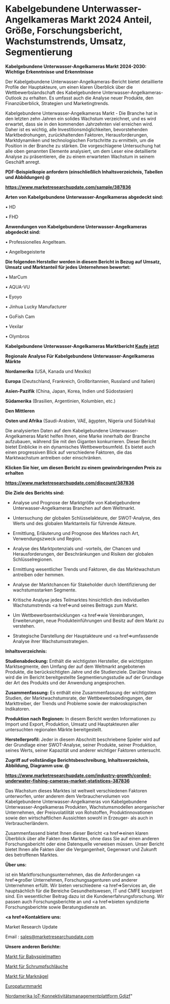 # Kabelgebundene Unterwasser-Angelkameras Markt 2024 Anteil, Größe, Forschungsbericht, Wachstumstrends, Umsatz, Segmentierung

<strong>Kabelgebundene Unterwasser-Angelkameras Markt 2024-2030: Wichtige Erkenntnisse und Erkenntnisse</strong>

Der Kabelgebundene Unterwasser-Angelkameras-Bericht bietet detaillierte Profile der Hauptakteure, um einen klaren Überblick über die Wettbewerbslandschaft des Kabelgebundene Unterwasser-Angelkameras-Outlook zu erhalten. Es umfasst auch die Analyse neuer Produkte, den Finanzüberblick, Strategien und Marketingtrends.

Kabelgebundene Unterwasser-Angelkameras Markt - Die Branche hat in den letzten zehn Jahren ein solides Wachstum verzeichnet, und es wird erwartet, dass sie in den kommenden Jahrzehnten viel erreichen wird. Daher ist es wichtig, alle Investitionsmöglichkeiten, bevorstehenden Marktbedrohungen, zurückhaltenden Faktoren, Herausforderungen, Marktdynamiken und technologischen Fortschritte zu ermitteln, um die Position in der Branche zu stärken. Die vorgeschlagene Untersuchung hat alle oben genannten Elemente analysiert, um dem Leser eine detaillierte Analyse zu präsentieren, die zu einem erwarteten Wachstum in seinem Geschäft anregt.



<strong><b>PDF-Beispielkopie anfordern (einschließlich Inhaltsverzeichnis, Tabellen und Abbildungen) @ </b></strong>

<strong><a href=https://www.marketresearchupdate.com/sample/387836>

<strong>https://www.marketresearchupdate.com/sample/387836</u></a></strong></strong>



<strong>Arten von Kabelgebundene Unterwasser-Angelkameras abgedeckt sind:</strong>

• HD

• FHD



<strong>Anwendungen von Kabelgebundene Unterwasser-Angelkameras abgedeckt sind:</strong>

• Professionelles Angelteam.

• Angelbegeisterte



<strong>Die folgenden Hersteller werden in diesem Bericht in Bezug auf Umsatz, Umsatz und Marktanteil für jedes Unternehmen bewertet:</strong>

• MarCum

• AQUA-VU

• Eyoyo

• Jinhua Lucky Manufacturer

• GoFish Cam

• Vexilar

• Olymbros



<strong>Kabelgebundene Unterwasser-Angelkameras Marktbericht <a href=https://www.marketresearchupdate.com/buynow/387836>Kaufe jetzt</a></strong>



<strong>Regionale Analyse Für Kabelgebundene Unterwasser-Angelkameras Märkte</strong>



<strong>Nordamerika</strong> (USA, Kanada und Mexiko)



<strong>Europa</strong> (Deutschland, Frankreich, Großbritannien, Russland und Italien)



<strong>Asien-Pazifik</strong> (China, Japan, Korea, Indien und Südostasien)



<strong>Südamerika</strong> (Brasilien, Argentinien, Kolumbien, etc.)



<strong>Den Mittleren</strong> 

<strong>Osten und Afrika</strong> (Saudi-Arabien, VAE, ägypten, Nigeria und Südafrika)

Die analysierten Daten auf dem Kabelgebundene Unterwasser-Angelkameras Markt helfen Ihnen, eine Marke innerhalb der Branche aufzubauen, während Sie mit den Giganten konkurrieren. Dieser Bericht bietet Einblicke in ein dynamisches Wettbewerbsumfeld. Es bietet auch einen progressiven Blick auf verschiedene Faktoren, die das Marktwachstum antreiben oder einschränken.



<strong>Klicken Sie hier, um diesen Bericht zu einem gewinnbringenden Preis zu erhalten
</strong>

<strong><a href=https://www.marketresearchupdate.com/discount/387836>https://www.marketresearchupdate.com/discount/387836</b></u></strong></a>



<strong>Die Ziele des Berichts sind:</strong>

- Analyse und Prognose der Marktgröße von Kabelgebundene Unterwasser-Angelkameras Branchen auf dem Weltmarkt.

- Untersuchung der globalen Schlüsselakteure, der SWOT-Analyse, des Werts und des globalen Marktanteils für führende Akteure.

- Ermittlung, Erläuterung und Prognose des Marktes nach Art, Verwendungszweck und Region.

- Analyse des Marktpotenzials und -vorteils, der Chancen und Herausforderungen, der Beschränkungen und Risiken der globalen Schlüsselregionen.

- Ermittlung wesentlicher Trends und Faktoren, die das Marktwachstum antreiben oder hemmen.

- Analyse der Marktchancen für Stakeholder durch Identifizierung der wachstumsstarken Segmente.

- Kritische Analyse jedes Teilmarktes hinsichtlich des individuellen Wachstumstrends <a href=>und</a> seines Beitrags zum Markt.

- Um Wettbewerbsentwicklungen <a href=>wie</a> Vereinbarungen, Erweiterungen, neue Produkteinführungen und Besitz auf dem Markt zu verstehen.

- Strategische Darstellung der Hauptakteure und <a href=>umfas</a>sende Analyse ihrer Wachstumsstrategien.



<strong>Inhaltsverzeichnis:</strong>



<strong>Studienabdeckung:</strong> Enthält die wichtigsten Hersteller, die wichtigsten Marktsegmente, den Umfang der auf dem Weltmarkt angebotenen Produkte, die berücksichtigten Jahre und die Studienziele. Darüber hinaus wird die im Bericht bereitgestellte Segmentierungsstudie auf der Grundlage der Art des Produkts und der Anwendung angesprochen.



<strong>Zusammenfassung:</strong> Es enthält eine Zusammenfassung der wichtigsten Studien, der Marktwachstumsrate, der Wettbewerbsbedingungen, der Markttreiber, der Trends und Probleme sowie der makroskopischen Indikatoren.



<strong>Produktion nach Regionen:</strong> In diesem Bericht werden Informationen zu Import und Export, Produktion, Umsatz und Hauptakteuren aller untersuchten regionalen Märkte bereitgestellt.



<strong>Herstellerprofil:</strong> Jeder in diesem Abschnitt beschriebene Spieler wird auf der Grundlage einer SWOT-Analyse, seiner Produkte, seiner Produktion, seines Werts, seiner Kapazität und anderer wichtiger Faktoren untersucht.



<strong><b>Zugriff auf vollständige Berichtsbeschreibung, Inhaltsverzeichnis, Abbildung, Diagramm usw. @ </b></strong>

<strong><a href=https://www.marketresearchupdate.com/industry-growth/corded-underwater-fishing-cameras-market-statistices-387836>https://www.marketresearchupdate.com/industry-growth/corded-underwater-fishing-cameras-market-statistices-387836</a></strong>

Das Wachstum dieses Marktes ist weltweit verschiedenen Faktoren unterworfen, unter anderem dem Verbrauchervolumen von Kabelgebundene Unterwasser-Angelkameras von Kabelgebundene Unterwasser-Angelkameras Produkten, Wachstumsmodellen anorganischer Unternehmen, der Preisvolatilität von Rohstoffen, Produktinnovationen sowie den wirtschaftlichen Aussichten sowohl in Erzeuger- als auch in Verbraucherländern.

Zusammenfassend bietet Ihnen dieser Bericht <a href=>einen</a> klaren Überblick über alle Fakten des Marktes, ohne dass Sie auf einen anderen Forschungsbericht oder eine Datenquelle verweisen müssen. Unser Bericht bietet Ihnen alle Fakten über die Vergangenheit, Gegenwart und Zukunft des betroffenen Marktes.



<strong>Über uns:</strong>

 ist ein Marktforschungsunternehmen, das die Anforderungen <a href=>großer</a> Unternehmen, Forschungsagenturen und anderer Unternehmen erfüllt. Wir bieten verschiedene <a href=>Services</a> an, die hauptsächlich für die Bereiche Gesundheitswesen, IT und CMFE konzipiert sind. Ein wesentlicher Beitrag dazu ist die Kundenerfahrungsforschung. Wir passen auch Forschungsberichte an und <a href=>bieten</a> syndizierte Forschungsberichte sowie Beratungsdienste an.



<strong><a href=>Kontaktiere uns:</a></strong>

Market Research Update

Email : sales@marketresearchupdate.com



<strong>Unsere anderen Berichte:</strong>

<a href=https://www.linkedin.com/pulse/baby-playmat-market-growth-possibilities-analysis>Markt für Babyspielmatten</a>

<a href=https://www.linkedin.com/pulse/heat-shrinkable-tubing-market-outlooks-2023-size>Markt für Schrumpfschläuche</a>

<a href=https://www.linkedin.com/pulse/intramedullary-nails-market-size-share>Markt für Marknägel</a>

<a href=https://www.linkedin.com/pulse/europe-tower-market-2023-challenges-business-overview>Europaturmmarkt</a>

<a href=https://www.linkedin.com/pulse/north-america-iot-connectivity-management-platform-gdjzf/>Nordamerika IoT-Konnektivitätsmanagementplattform Gdjzf</a>"
